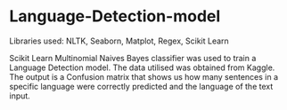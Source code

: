 # Language-Detection-model
Libraries used: NLTK, Seaborn, Matplot, Regex, Scikit Learn
  
Scikit Learn Multinomial Naives Bayes classifier was used to train a Language Detection model. The data utilised was obtained from Kaggle.
The output is a Confusion matrix that shows us how many sentences in a specific language were correctly predicted and the language of the text input.
